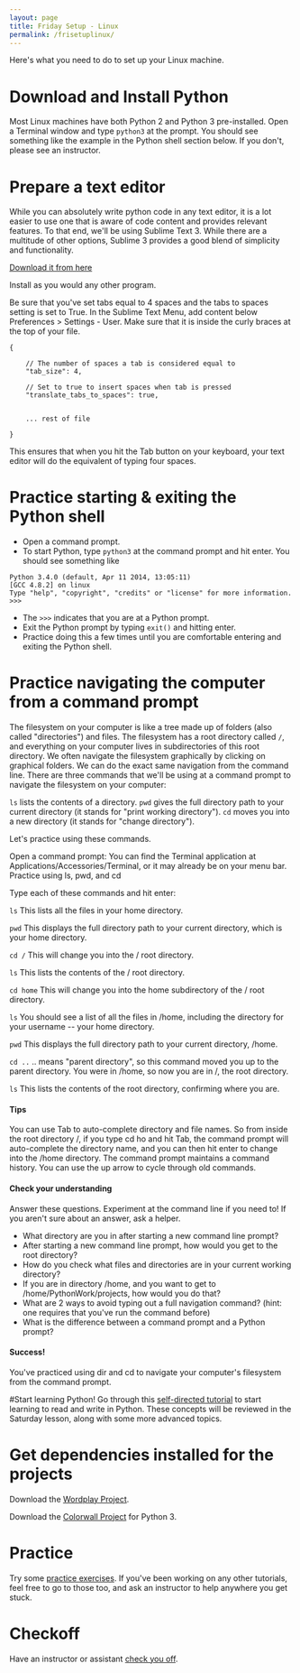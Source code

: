 ```yaml
---
layout: page
title: Friday Setup - Linux
permalink: /frisetuplinux/
---
```


Here's what you need to do to set up your Linux machine.

# Download and Install Python

Most Linux machines have both Python 2 and Python 3 pre-installed.  Open a Terminal window and type `python3` at the prompt.  You should see something like the example in the Python shell section below.  If you don't, please see an instructor.

# Prepare a text editor

While you can absolutely write python code in any text editor, it is a lot easier to use one that is aware of code content and provides relevant features. To that end, we'll be using Sublime Text 3. While there are a multitude of other options, Sublime 3 provides a good blend of simplicity and functionality.

[Download it from here](http://www.sublimetext.com/3)

Install as you would any other program.

Be sure that you've set tabs equal to 4 spaces and the tabs to spaces setting is set to True.  In the Sublime Text Menu, add content below Preferences > Settings - User. Make sure that it is inside the curly braces at the top of your file.

~~~
{

    // The number of spaces a tab is considered equal to
    "tab_size": 4,

    // Set to true to insert spaces when tab is pressed
    "translate_tabs_to_spaces": true,


    ... rest of file

}

~~~

This ensures that when you hit the Tab button on your keyboard, your text editor will do the equivalent of typing four spaces.


# Practice starting & exiting the Python shell

* Open a command prompt.
* To start Python, type `python3` at the command prompt and hit enter. You should see something like

~~~
Python 3.4.0 (default, Apr 11 2014, 13:05:11)
[GCC 4.8.2] on linux
Type "help", "copyright", "credits" or "license" for more information.
>>> 
~~~

* The `>>>` indicates that you are at a Python prompt.
* Exit the Python prompt by typing `exit()` and hitting enter. 
* Practice doing this a few times until you are comfortable entering and exiting the Python shell.


# Practice navigating the computer from a command prompt

The filesystem on your computer is like a tree made up of folders (also called "directories") and files. The filesystem has a root directory called `/`, and everything on your computer lives in subdirectories of this root directory.
We often navigate the filesystem graphically by clicking on graphical folders. We can do the exact same navigation from the command line.
There are three commands that we'll be using at a command prompt to navigate the filesystem on your computer:

`ls` lists the contents of a directory.
`pwd` gives the full directory path to your current directory (it stands for "print working directory").
`cd` moves you into a new directory (it stands for "change directory").

Let's practice using these commands.

Open a command prompt:
You can find the Terminal application at Applications/Accessories/Terminal, or it may already be on your menu bar.
Practice using ls, pwd, and cd

Type each of these commands and hit enter:

`ls`
This lists all the files in your home directory.

`pwd`
This displays the full directory path to your current directory, which is your home directory.

`cd /`
This will change you into the / root directory.

`ls`
This lists the contents of the / root directory.

`cd home`
This will change you into the home subdirectory of the / root directory.

`ls`
You should see a list of all the files in /home, including the directory for your username -- your home directory.

`pwd`
This displays the full directory path to your current directory, /home.

`cd ..`
.. means "parent directory", so this command moved you up to the parent directory. You were in /home, so now you are in /, the root directory.

`ls`
This lists the contents of the root directory, confirming where you are.

#### Tips

You can use Tab to auto-complete directory and file names. So from inside the root directory /, if you type cd ho and hit Tab, the command prompt will auto-complete the directory name, and you can then hit enter to change into the /home directory.
The command prompt maintains a command history. You can use the up arrow to cycle through old commands.

#### Check your understanding

Answer these questions. Experiment at the command line if you need to! If you aren't sure about an answer, ask a helper.

* What directory are you in after starting a new command line prompt?
* After starting a new command line prompt, how would you get to the root directory?
* How do you check what files and directories are in your current working directory?
* If you are in directory /home, and you want to get to /home/PythonWork/projects, how would you do that?
* What are 2 ways to avoid typing out a full navigation command? (hint: one requires that you've run the command before)
* What is the difference between a command prompt and a Python prompt?

#### Success!
You've practiced using dir and cd to navigate your computer's filesystem from the command prompt.

#Start learning Python!
Go through this [self-directed tutorial](/fridaytutorial/) to start learning to read and write in Python. These concepts will be reviewed in the Saturday lesson, along with some more advanced topics.

# Get dependencies installed for the projects

Download the [Wordplay Project](https://github.com/PhillyPythonWorkshop/Wordplay/archive/master.zip).

Download the [Colorwall Project](https://github.com/PhillyPythonWorkshop/Colorwall3/archive/master.zip) for Python 3.  

# Practice
Try some [practice exercises](/practice/).  If you've been working on any other tutorials, feel free to go to those too, and ask an instructor to help anywhere you get stuck.

# Checkoff
Have an instructor or assistant [check you off](/fridaycheckoff/).
